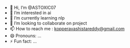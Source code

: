 - 👋 Hi, I’m @ASTOXIC07
- 👀 I’m interested in ai
- 🌱 I’m currently learning nlp
- 💞️ I’m looking to collaborate on project
- 📫 How to reach me : kopperavashistareddy@gmail.com
- 😄 Pronouns: ...
- ⚡ Fun fact: ...

<!---
ASTOXIC07/ASTOXIC07 is a ✨ special ✨ repository because its `README.md` (this file) appears on your GitHub profile.
You can click the Preview link to take a look at your changes.
--->

